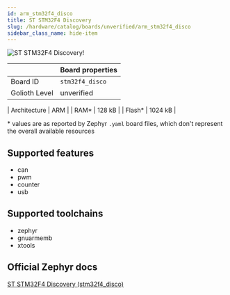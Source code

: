 ```yaml
---
id: arm_stm32f4_disco
title: ST STM32F4 Discovery
slug: /hardware/catalog/boards/unverified/arm_stm32f4_disco
sidebar_class_name: hide-item
---
```


[//]: # (This is an auto-generated file, do not edit! Changes to it will be lost upon re-generation)

![ST STM32F4 Discovery!](/img/boards/arm/stm32f4_disco.jpg "ST STM32F4 Discovery")

|                | Board properties     |
| -------------  | -------------------- |
| Board ID       | `stm32f4_disco` |
| Golioth Level  | unverified       |

| Architecture   | ARM |
| RAM*           | 128 kB |
| Flash*         | 1024 kB |

\* values are as reported by Zephyr `.yaml` board files, which don't represent the overall available resources



## Supported features

* can
* pwm
* counter
* usb

## Supported toolchains

* zephyr
* gnuarmemb
* xtools

## Official Zephyr docs

[ST STM32F4 Discovery (stm32f4_disco)](https://docs.zephyrproject.org/latest/boards/arm/stm32f4_disco/doc/index.html)
